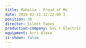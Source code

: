 ```yaml
---
title: Mahalia - Proud of Me
date: 2018-01-31 12:22:00 Z
position: 30
director: Silent Tapes
production-company: Gas + Electric
equipment: Arri Alexa
is-shown: false
---
```


